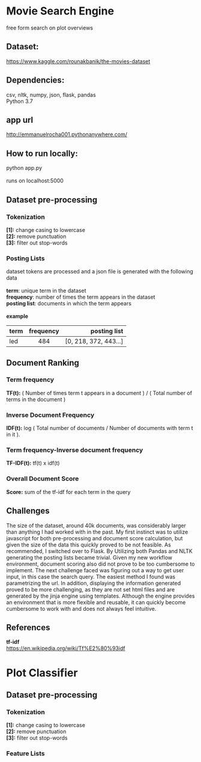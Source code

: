 # Movie Search Engine


free form search on plot overviews
## Dataset:
https://www.kaggle.com/rounakbanik/the-movies-dataset


## Dependencies:
csv, nltk, numpy, json, flask, pandas <br/>
Python 3.7

## app url
http://emmanuelrocha001.pythonanywhere.com/

## How to run locally:
python app.py <br/> <br/>
runs on localhost:5000
 

## Dataset pre-processing
### Tokenization
  __[1]:__ change casing to lowercase <br/>
  __[2]:__ remove punctuation <br/>
  __[3]:__ filter out stop-words <br/>

### Posting Lists

dataset tokens are processed and a json file is generated with the following data<br/><br/>
__term__: unique term in the dataset<br/>
__frequency__: number of times the term appears in the dataset<br/>
__posting list__: documents in which the term appears<br/><br/>
__example__

| term         | frequency      |  posting list |
| :---         |     :---:      |          ---: |
| led          | 484            | \[0, 218, 372, 443...\]  |

## Document Ranking

### Term frequency
__TF(t):__ ( Number of times term t appears in a document ) / ( Total number of terms in the document )
### Inverse Document Frequency
__IDF(t):__ log ( Total number of documents / Number of documents with term t in it ).
### Term frequency-Inverse document frequency
__TF-IDF(t):__ tf(t) x idf(t)
### Overall Document Score
__Score:__  sum of the tf-idf for each term in the query

## Challenges
The size of the dataset, around 40k documents, was considerably larger than anything I had worked with in the past. My first instinct was to utilize javascript for both pre-processing and document score calculation, but given the size of the data this quickly proved to be not feasible. As recommended, I switched over to Flask. By Utilizing both Pandas and NLTK generating the posting lists became trivial. Given my new workflow environment, document scoring also did not prove to be too cumbersome to implement. The next challenge faced was figuring out a way to get user input, in this case the search query. The easiest method I found was parametrizing the url. In addition, displaying the information generated proved to be more challenging, as they are not set html files and are generated by the jinja engine using templates. Although the engine provides an environment that is more flexible and reusable, it can quickly become cumbersome to work with and does not always feel intuitive.

## References
__tf-idf__<br/>
https://en.wikipedia.org/wiki/Tf%E2%80%93idf

# Plot Classifier
## Dataset pre-processing
### Tokenization
  __[1]:__ change casing to lowercase <br/>
  __[2]:__ remove punctuation <br/>
  __[3]:__ filter out stop-words <br/>

### Feature Lists




